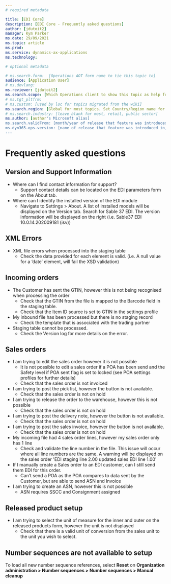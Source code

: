 ```yaml
---
# required metadata

title: [EDI Core]
description: [EDI Core - Frequently asked questions]
author: [jdutoit2]
manager: Kym Parker
ms.date: 29/09/2021
ms.topic: article
ms.prod: 
ms.service: dynamics-ax-applications
ms.technology: 

# optional metadata

# ms.search.form:  [Operations AOT form name to tie this topic to]
audience: [Application User]
# ms.devlang: 
ms.reviewer: [jdutoit2]
ms.search.scope: [Which Operations client to show this topic as help for, to be set by content strategist, see list here: https://microsoft.sharepoint.com/teams/DynDoc/_layouts/15/WopiFrame.aspx?sourcedoc={23419e1c-eb64-42e9-aa9b-79875b428718}&action=edit&wd=target%28Core%20Dynamics%20AX%20CP%20requirements%2Eone%7C4CC185C0%2DEFAA%2D42CD%2D94B9%2D8F2A45E7F61A%2FVersions%20list%20for%20docs%20topics%7CC14BE630%2D5151%2D49D6%2D8305%2D554B5084593C%2F%29]
# ms.tgt_pltfrm: 
# ms.custom: [used by loc for topics migrated from the wiki]
ms.search.region: [Global for most topics. Set Country/Region name for localizations]
# ms.search.industry: [leave blank for most, retail, public sector]
ms.author: [author's Microsoft alias]
ms.search.validFrom: [month/year of release that feature was introduced in, in format yyyy-mm-dd]
ms.dyn365.ops.version: [name of release that feature was introduced in, see list here: https://microsoft.sharepoint.com/teams/DynDoc/_layouts/15/WopiFrame.aspx?sourcedoc={23419e1c-eb64-42e9-aa9b-79875b428718}&action=edit&wd=target%28Core%20Dynamics%20AX%20CP%20requirements%2Eone%7C4CC185C0%2DEFAA%2D42CD%2D94B9%2D8F2A45E7F61A%2FVersions%20list%20for%20docs%20topics%7CC14BE630%2D5151%2D49D6%2D8305%2D554B5084593C%2F%29]
---
```


# Frequently asked questions

## Version and Support Information
-	Where can I find contact information for support?
    - Support contact details can be located on the EDI parameters form on the About tab.
- Where can I identify the installed version of the EDI module
   - Navigate to Settings > About.  A list of installed models will be displayed on the Version tab.  Search for Sable 37 EDI. The version information will be displayed on the right (i.e. Sable37 EDI 10.0.14.202009181 (isv))
  
## XML Errors
- XML file errors when processed into the staging table
  - Check the data provided for each element is valid. (i.e. A null value for a ‘date’ element, will fail the XSD validation)

## Incoming orders
-	The Customer has sent the GTIN, however this is not being recognised when processing the order
    - Check that the GTIN from the file is mapped to the Barcode field in the staging table.
    - Check that the Item ID source is set to GTIN in the settings profile
-	My inbound file has been processed but there is no staging record
    - Check the template that is associated with the trading partner
- Staging table cannot be processed.  
    - Check the Version log for more details on the error.
  
## Sales orders
-	I am trying to edit the sales order however it is not possible
    - It is not possible to edit a sales order if a POA has been send and the Safety level if POA sent flag is set to locked (see POA settings profiles for further details)
    - Check that the sales order is not invoiced
-	I am trying to post the pick list, however the button is not available.
    - Check that the sales order is not on hold
-	I am trying to release the order to the warehouse, however this is not possible
    - Check that the sales order is not on hold
-	I am trying to post the delivery note, however the button is not available.
    - Check that the sales order is not on hold
-	I am trying to post the sales invoice, however the button is not available.
    - Check that the sales order is not on hold
-	My incoming file had 4 sales order lines, however my sales order only has 1 line
    - Check and validate the line number in the file.  This issue will occur where all line numbers are the same.  A warning will be displayed on the sales order 'EDI staging line 2.00 updated sales EDI line 1.00'
- If I manually create a Sales order to an EDI customer, can I still send them EDI for this order.
    - Can’t send a POA as the POA compares to data sent by the Customer, but are able to send ASN and Invoice
-	I am trying to create an ASN, however this is not possible
    - ASN requires SSCC and Consignment assigned
  
## Released product setup
-	I am trying to select the unit of measure for the inner and outer on the released products form, however the unit is not displayed
    - Check that there is a valid unit of conversion from the sales unit to the unit you wish to select.

## Number sequences are not available to setup
To load all new number sequence references, select **Reset** on **Organization administration > Number sequences > Number sequences > Manual cleanup**
